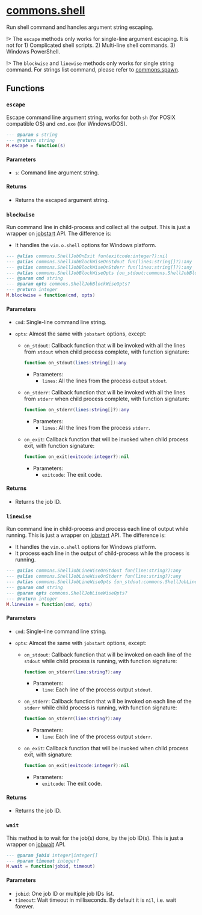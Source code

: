 # [commons.shell](https://github.com/linrongbin16/commons.nvim/blob/main/lua/commons/shell.lua)

Run shell command and handles argument string escaping.

!> The `escape` methods only works for single-line argument escaping. It is not for 1) Complicated shell scripts. 2) Multi-line shell commands. 3) Windows PowerShell.

!> The `blockwise` and `linewise` methods only works for single string command. For strings list command, please refer to [commons.spawn](commons_spawn.md).

## Functions

### `escape`

Escape command line argument string, works for both `sh` (for POSIX compatible OS) and `cmd.exe` (for Windows/DOS).

```lua
--- @param s string
--- @return string
M.escape = function(s)
```

#### Parameters

- `s`: Command line argument string.

#### Returns

- Returns the escaped argument string.

### `blockwise`

Run command line in child-process and collect all the output. This is just a wrapper on [jobstart](<https://neovim.io/doc/user/builtin.html#jobstart()>) API. The difference is:

- It handles the `vim.o.shell` options for Windows platform.

```lua
--- @alias commons.ShellJobOnExit fun(exitcode:integer?):nil
--- @alias commons.ShellJobBlockWiseOnStdout fun(lines:string[]?):any
--- @alias commons.ShellJobBlockWiseOnStderr fun(lines:string[]?):any
--- @alias commons.ShellJobBlockWiseOpts {on_stdout:commons.ShellJobBlockWiseOnStdout,on_stderr:commons.ShellJobBlockWiseOnStderr?,on_exit:commons.ShellJobOnExit?,[string]:any}
--- @param cmd string
--- @param opts commons.ShellJobBlockWiseOpts?
--- @return integer
M.blockwise = function(cmd, opts)
```

#### Parameters

- `cmd`: Single-line command line string.
- `opts`: Almost the same with `jobstart` options, except:

  - `on_stdout`: Callback function that will be invoked with all the lines from `stdout` when child process complete, with function signature:

    ```lua
    function on_stdout(lines:string[]):any
    ```

    - Parameters:
      - `lines`: All the lines from the process output `stdout`.

  - `on_stderr`: Callback function that will be invoked with all the lines from `stderr` when child process complete, with function signature:

    ```lua
    function on_stderr(lines:string[]?):any
    ```

    - Parameters:
      - `lines`: All the lines from the process `stderr`.

  - `on_exit`: Callback function that will be invoked when child process exit, with function signature:

    ```lua
    function on_exit(exitcode:integer?):nil
    ```

    - Parameters:
      - `exitcode`: The exit code.

#### Returns

- Returns the job ID.

### `linewise`

Run command line in child-process and process each line of output while running. This is just a wrapper on [jobstart](<https://neovim.io/doc/user/builtin.html#jobstart()>) API. The difference is:

- It handles the `vim.o.shell` options for Windows platform.
- It process each line in the output of child-process while the process is running.

```lua
--- @alias commons.ShellJobLineWiseOnStdout fun(line:string?):any
--- @alias commons.ShellJobLineWiseOnStderr fun(line:string?):any
--- @alias commons.ShellJobLineWiseOpts {on_stdout:commons.ShellJobLineWiseOnStdout,on_stderr:commons.ShellJobLineWiseOnStderr?,on_exit:commons.ShellJobOnExit?,[string]:any}
--- @param cmd string
--- @param opts commons.ShellJobLineWiseOpts?
--- @return integer
M.linewise = function(cmd, opts)
```

#### Parameters

- `cmd`: Single-line command line string.
- `opts`: Almost the same with `jobstart` options, except:

  - `on_stdout`: Callback function that will be invoked on each line of the `stdout` while child process is running, with function signature:

    ```lua
    function on_stderr(line:string?):any
    ```

    - Parameters:
      - `line`: Each line of the process output `stdout`.

  - `on_stderr`: Callback function that will be invoked on each line of the `stderr` while child process is running, with function signature:

    ```lua
    function on_stderr(line:string?):any
    ```

    - Parameters:
      - `line`: Each line of the process output `stderr`.

  - `on_exit`: Callback function that will be invoked when child process exit, with signature:

    ```lua
    function on_exit(exitcode:integer?):nil
    ```

    - Parameters:
      - `exitcode`: The exit code.

#### Returns

- Returns the job ID.

### `wait`

This method is to wait for the job(s) done, by the job ID(s). This is just a wrapper on [jobwait](<https://neovim.io/doc/user/builtin.html#jobwait()>) API.

```lua
--- @param jobid integer|integer[]
--- @param timeout integer?
M.wait = function(jobid, timeout)
```

#### Parameters

- `jobid`: One job ID or multiple job IDs list.
- `timeout`: Wait timeout in milliseconds. By default it is `nil`, i.e. wait forever.
